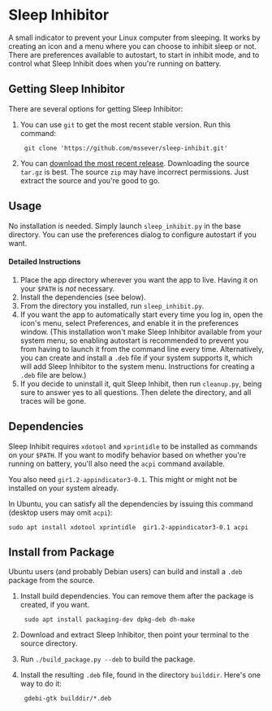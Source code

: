 # Sleep Inhibitor
A small indicator to prevent your Linux computer from sleeping. It works by
creating an icon and a menu where you can choose to inhibit sleep or not. There
are preferences available to autostart, to start in inhibit mode, and to control
what Sleep Inhibit does when you're running on battery.

## Getting Sleep Inhibitor
There are several options for getting Sleep Inhibitor:

1. You can use `git` to get the most recent stable version. Run this command:

        git clone 'https://github.com/mssever/sleep-inhibit.git'

2. You can [download the most recent release](https://github.com/mssever/sleep-inhibit/releases/latest). Downloading the source `tar.gz` is best. The source `zip` may have incorrect permissions. Just extract the source and you're good to go.

## Usage
No installation is needed. Simply launch `sleep_inhibit.py` in the base directory.
You can use the preferences dialog to configure autostart if you want.

#### Detailed Instructions

1. Place the app directory wherever you want the app to live. Having it on your `$PATH` is *not* necessary.
2. Install the dependencies (see below).
3. From the directory you installed, run `sleep_inhibit.py`.
4. If you want the app to automatically start every time you log in, open the icon's menu, select Preferences, and enable it in the preferences window. (This installation won't make Sleep Inhibitor available from your system menu, so enabling autostart is recommended to prevent you from having to launch it from the command line every time. Alternatively, you can create and install a `.deb` file if your system supports it, which will add Sleep Inhibitor to the system menu. Instructions for creating a `.deb` file are below.)
5. If you decide to uninstall it, quit Sleep Inhibit, then run `cleanup.py`, being sure to answer yes to all questions. Then delete the directory, and all traces will be gone.

## Dependencies
Sleep Inhibit requires `xdotool` and `xprintidle` to be installed as commands on
your `$PATH`. If you want to modify behavior based on whether you're running on
battery, you'll also need the `acpi` command available.

You also need `gir1.2-appindicator3-0.1`. This might or might not be
installed on your system already.

In Ubuntu, you can satisfy all the dependencies by issuing this command (desktop users may omit `acpi`):

    sudo apt install xdotool xprintidle  gir1.2-appindicator3-0.1 acpi

## Install from Package
Ubuntu users (and probably Debian users) can build and install a `.deb` package from the source.

1. Install build dependencies. You can remove them after the package is created, if you want.

        sudo apt install packaging-dev dpkg-deb dh-make

2. Download and extract Sleep Inhibitor, then point your terminal to the source directory.
3. Run `./build_package.py --deb` to build the package.
4. Install the resulting `.deb` file, found in the directory `builddir`. Here's one way to do it:

        gdebi-gtk builddir/*.deb
